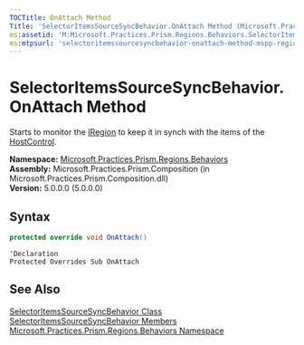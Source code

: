 ```yaml
---
TOCTitle: OnAttach Method
Title: 'SelectorItemsSourceSyncBehavior.OnAttach Method (Microsoft.Practices.Prism.Regions.Behaviors)'
ms:assetid: 'M:Microsoft.Practices.Prism.Regions.Behaviors.SelectorItemsSourceSyncBehavior.OnAttach'
ms:mtpsurl: 'selectoritemssourcesyncbehavior-onattach-method-mspp-regions-behaviors.md'
---
```


# SelectorItemsSourceSyncBehavior.OnAttach Method

Starts to monitor the [IRegion](/patterns-practices/reference/iregion-interface-mspp-regions) to keep it in synch with the items of the [HostControl](/patterns-practices/reference/selectoritemssourcesyncbehavior-hostcontrol-property-mspp-regions-behaviors).

**Namespace:** [Microsoft.Practices.Prism.Regions.Behaviors](/patterns-practices/reference/mspp-regions-behaviors-namespace)  
**Assembly:** Microsoft.Practices.Prism.Composition (in Microsoft.Practices.Prism.Composition.dll)  
**Version:** 5.0.0.0 (5.0.0.0)

## Syntax
```C#
protected override void OnAttach()
```

```VB
'Declaration
Protected Overrides Sub OnAttach
```

## See Also

[SelectorItemsSourceSyncBehavior Class](/patterns-practices/reference/selectoritemssourcesyncbehavior-class-mspp-regions-behaviors)  
[SelectorItemsSourceSyncBehavior Members](/patterns-practices/reference/selectoritemssourcesyncbehavior-members-mspp-regions-behaviors)  
[Microsoft.Practices.Prism.Regions.Behaviors Namespace](/patterns-practices/reference/mspp-regions-behaviors-namespace)  